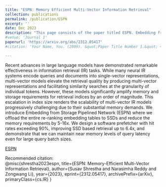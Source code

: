 ```yaml
---
title: "ESPN: Memory Efficient Multi-Vector Information Retrieval"
collection: publications
permalink: /publication/ESPN
excerpt: ''
date: Dec 2023
description: "This page consists of the paper titled ESPN. Embedding from Storage Pipelined Network for Multi-vector Information Retrieval."
#venue: 'Journal 1'
paperurl: 'https://arxiv.org/abs/2312.05417'
#citation: 'Your Name, You. (2009). &quot;Paper Title Number 1.&quot; <i>Journal 1</i>. 1(1).'

---
```

Recent advances in large language models have demonstrated remarkable effectiveness in information retrieval (IR) tasks. While many neural IR systems encode queries and documents into single-vector representations, multi-vector models elevate the retrieval quality by producing multi-vector representations and facilitating similarity searches at the granularity of individual tokens. However, these models significantly amplify memory and storage requirements for retrieval indices by an order of magnitude. This escalation in index size renders the scalability of multi-vector IR models progressively challenging due to their substantial memory demands. We introduce Embedding from Storage Pipelined Network (ESPN) where we offload the entire re-ranking embedding tables to SSDs and reduce the memory requirements by 5-16x. We design a software prefetcher with hit rates exceeding 90%, improving SSD based retrieval up to 6.4x, and demonstrate that we can maintain near memory levels of query latency even for large query batch sizes.

[ESPN](https://arxiv.org/abs/2312.05417)

Recommended citation:  
@misc{shrestha2023espn,
      title={ESPN: Memory-Efficient Multi-Vector Information Retrieval}, 
      author={Susav Shrestha and Narasimha Reddy and Zongwang Li},
      year={2023},
      eprint={2312.05417},
      archivePrefix={arXiv},
      primaryClass={cs.IR}
}